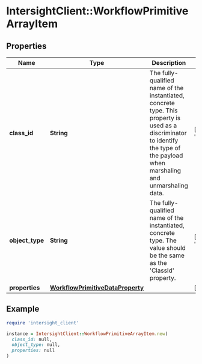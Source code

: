 # IntersightClient::WorkflowPrimitiveArrayItem

## Properties

| Name | Type | Description | Notes |
| ---- | ---- | ----------- | ----- |
| **class_id** | **String** | The fully-qualified name of the instantiated, concrete type. This property is used as a discriminator to identify the type of the payload when marshaling and unmarshaling data. | [default to &#39;workflow.PrimitiveArrayItem&#39;] |
| **object_type** | **String** | The fully-qualified name of the instantiated, concrete type. The value should be the same as the &#39;ClassId&#39; property. | [default to &#39;workflow.PrimitiveArrayItem&#39;] |
| **properties** | [**WorkflowPrimitiveDataProperty**](WorkflowPrimitiveDataProperty.md) |  | [optional] |

## Example

```ruby
require 'intersight_client'

instance = IntersightClient::WorkflowPrimitiveArrayItem.new(
  class_id: null,
  object_type: null,
  properties: null
)
```

